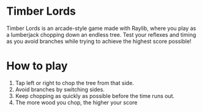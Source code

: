 # Timber Lords

Timber Lords is an arcade-style game made with Raylib, where you play as a lumberjack chopping down an endless tree. Test your reflexes and timing as you avoid branches while trying to achieve the highest score possible!

# How to play

1. Tap left or right to chop the tree from that side.
2. Avoid branches by switching sides.
3. Keep chopping as quickly as possible before the time runs out.
4. The more wood you chop, the higher your score
